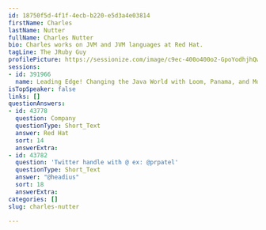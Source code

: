 ```yaml
---
id: 18750f5d-4f1f-4ecb-b220-e5d3a4e03814
firstName: Charles
lastName: Nutter
fullName: Charles Nutter
bio: Charles works on JVM and JVM languages at Red Hat.
tagLine: The JRuby Guy
profilePicture: https://sessionize.com/image/c9ec-400o400o2-GpoYodhjhQwcujujSk2Aoa.jpg
sessions:
- id: 391966
  name: Leading Edge! Changing the Java World with Loom, Panama, and More
isTopSpeaker: false
links: []
questionAnswers:
- id: 43778
  question: Company
  questionType: Short_Text
  answer: Red Hat
  sort: 14
  answerExtra: 
- id: 43782
  question: 'Twitter handle with @ ex: @prpatel'
  questionType: Short_Text
  answer: "@headius"
  sort: 18
  answerExtra: 
categories: []
slug: charles-nutter

---
```

